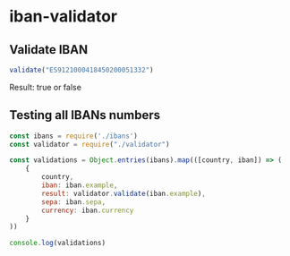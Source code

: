 # iban-validator

<h2>Validate IBAN</h2>

```js
validate("ES9121000418450200051332")
```

Result: true or false

<h2>Testing all IBANs numbers</h2>

```js
const ibans = require('./ibans')
const validator = require("./validator")

const validations = Object.entries(ibans).map(([country, iban]) => (
	{
		country,
		iban: iban.example,
		result: validator.validate(iban.example),
		sepa: iban.sepa,
		currency: iban.currency
	}
))

console.log(validations)
```
